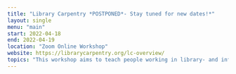 ```yaml
---
title: "Library Carpentry *POSTPONED*- Stay tuned for new dates!*"
layout: single
menu: "main"
start: 2022-04-18 
end: 2022-04-19 
location: "Zoom Online Workshop"
website: https://librarycarpentry.org/lc-overview/
topics: "This workshop aims to teach people working in library- and information-related roles how to automate tasks; create, maintain, and analyze sustainable and reusable data; work effectively with IT and systems colleagues; and better understand the use of software in research. It introduces terminology used in software development and data science, and includes core lessons such as Intro to Working with Data, The Unix Shell, Intro to Git/GitHub, and OpenRefine."
---
```

